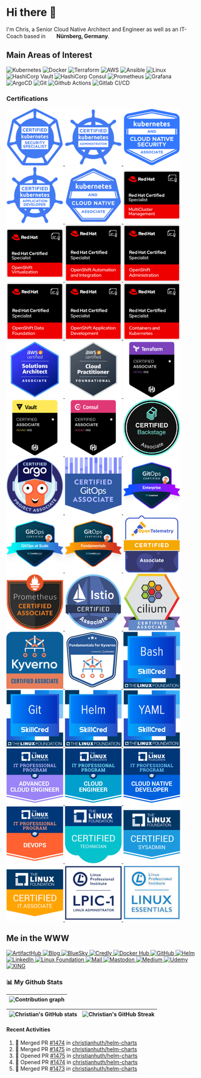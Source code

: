 # Hi there 👋

<p>I'm Chris, a Senior Cloud Native Architect and Engineer as well as an IT-Coach based in <img src='https://github.com/madebybowtie/FlagKit/blob/master/Assets/PNG/DE%403x.png?raw=true' width='21' height='15'> <b>Nürnberg, Germany</b>.</p>

## Main Areas of Interest
<p>
  <!-- infrastructure -->
  <img alt="Kubernetes" src="https://img.shields.io/badge/-Kubernetes-326ce5?style=flat-square&logo=kubernetes&logoColor=white" />
  <img alt="Docker" src="https://img.shields.io/badge/-Docker-46a2f1?style=flat-square&logo=docker&logoColor=white" />
  <img alt="Terraform" src="https://img.shields.io/badge/-Terraform-844fba?style=flat-square&logo=terraform&logoColor=white" />
  <img alt="AWS" src="https://img.shields.io/badge/-AWS-232F3E?style=flat-square&logo=amazonaws&logoColor=FF9900" />
  <img alt="Ansible" src="https://img.shields.io/badge/-Ansible-white?style=flat-square&logo=ansible&logoColor=black" />
  <img alt="Linux" src="https://img.shields.io/badge/-Linux-FCC624?style=flat-square&logo=linux&logoColor=black" />
  <img alt="HashiCorp Vault" src="https://img.shields.io/badge/-Vault-white?style=flat-square&logo=vault&logoColor=black" />
  <img alt="HashiCorp Consul" src="https://img.shields.io/badge/-Consul-F24C53?style=flat-square&logo=consul&logoColor=white" />
  
  <!-- monitoring -->
  <img alt="Prometheus" src="https://img.shields.io/badge/-Prometheus-E6522C?style=flat-square&logo=prometheus&logoColor=white" />
  <img alt="Grafana" src="https://img.shields.io/badge/-Grafana-F46800?style=flat-square&logo=grafana&logoColor=white" />
  
  <!-- git gud -->
  <img alt="ArgoCD" src="https://img.shields.io/badge/-ArgoCD-EF7B4D?style=flat-square&logo=argo&logoColor=white" />
  <img alt="Git" src="https://img.shields.io/badge/-Git-F05033?style=flat-square&logo=git&logoColor=white" />
  <img alt="Github Actions" src="https://img.shields.io/badge/-Github_Actions-2088FF?style=flat-square&logo=github-actions&logoColor=white" />
  <img alt="Gitlab CI/CD" src="https://img.shields.io/badge/-Gitlab_CI/CD-F0F0F0?style=flat-square&logo=gitlab&logoColor=white" />
</p>

### Certifications
<p>
  <a href="https://www.credly.com/badges/87ec89fc-b49e-4ab9-a415-823631702437" target="_blank">
    <img alt="Certified Kubernetes Security Specialist (CKS)" height="150px" width="150px" src="images/cks.png"/>
  </a>
  <a href="https://www.credly.com/badges/640e6244-0eb2-45b4-978f-4227bb023d1d" target="_blank">
    <img alt="Certified Kubernetes Administrator (CKA)" height="150px" width="150px" src="images/cka.png"/>
  </a>
  <a href="https://www.credly.com/badges/e4f83a39-ce23-4deb-8efc-d94ca069cb49" target="_blank">
    <img alt="Kubernetes and Cloud Native Security Associate (KCSA)" height="150px" width="150px" src="images/kcsa.png"/>
  </a>
  <a href="https://www.credly.com/badges/1e2dc1de-e3f8-42c3-8b61-707f95044bad" target="_blank">
    <img alt="Certified Kubernetes Application Developer (CKAD)" height="150px" width="150px" src="images/ckad.png"/>
  </a>
  <a href="https://www.credly.com/badges/e1c83309-53af-4deb-988b-72c6a6d8f7ad" target="_blank">
    <img alt="Kubernetes and Cloud Native Associate (KCNA)" height="150px" width="150px" src="images/kcna.png"/>
  </a>
  <a href="https://www.credly.com/badges/770f1f61-5424-4c41-8641-ab91c5fa1eae" target="_blank">
    <img alt="Red Hat® Certified Specialist in MultiCluster Management" height="150px" width="150px" src="images/redhat_certified_specialist_in_multicluster_management.png"/>
  </a>
  <a href="https://www.credly.com/badges/cafec68f-0c08-4e37-b199-4b7ff652c470" target="_blank">
    <img alt="Red Hat® Certified Specialist in OpenShift Virtualization" height="150px" width="150px" src="images/redhat_certified_specialist_in_openshift_virtualization.png"/>
  </a>
  <a href="https://www.credly.com/badges/e37741c9-9220-4add-a77d-3e56f9cb833b" target="_blank">
    <img alt="Red Hat® Certified Specialist in OpenShift Automation and Integration" height="150px" width="150px" src="images/redhat_certified_specialist_openshift_automation_and_integration.png"/>
  </a>
  <a href="https://www.credly.com/badges/f8320d2b-babd-440d-9cad-3e7dac584d86" target="_blank">
    <img alt="Red Hat® Certified Specialist in OpenShift Administration" height="150px" width="150px" src="images/redhat_certified_specialist_openshift_administration.png"/>
  </a>
  <a href="https://www.credly.com/badges/7d6a8642-5075-4d70-a50d-93b3a70e75b0" target="_blank">
    <img alt="Red Hat® Certified Specialist in OpenShift Data Foundation" height="150px" width="150px" src="images/redhat_certified_specialist_openshift_data_foundation.png"/>
  </a>
  <a href="https://www.credly.com/badges/fb0c442e-c880-4e6d-b97d-2baf8445cf20" target="_blank">
    <img alt="Red Hat® Certified Specialist in OpenShift Application Development" height="150px" width="150px" src="images/redhat_certified_specialist_openshift_application_development.png"/>
  </a>
  <a href="https://www.credly.com/badges/3b4c5a7e-20b2-4e4d-81f4-3c2759fc45c9" target="_blank">
    <img alt="Red Hat® Certified Specialist in Containers and Kubernetes" height="150px" width="150px" src="images/redhat_certified_specialist_containers_and_kubernetes.png"/>
  </a>
  <a href="https://www.credly.com/badges/d3a3349a-caf3-4508-ba9a-ad02f81a8f7c" target="_blank">
    <img alt="AWS Certified Solutions Architect – Associate" height="150px" width="150px" src="images/aws-saa.png"/>
  </a>
  <a href="https://www.credly.com/badges/c048742d-623e-44a5-9cc8-e0dfbb492707" target="_blank">
    <img alt="AWS Certified Cloud Practitioner" height="150px" width="150px" src="images/aws-cp.png"/>
  </a>
  <a href="https://www.credly.com/badges/f79d26b2-8dbc-4a70-9cf3-9c9ce388590c" target="_blank">
    <img alt="HashiCorp Certified: Terraform Associate" height="150px" width="150px" src="images/terraform_associate.png"/>
  </a>
  <a href="https://www.credly.com/badges/de27dcf9-82cf-4786-a573-e71266465565" target="_blank">
    <img alt="HashiCorp Certified: Vault Associate" height="150px" width="150px" src="images/vault_associate.png"/>
  </a>
  <a href="https://www.credly.com/badges/68c07833-84c5-43d5-afef-6e98938eab39" target="_blank">
    <img alt="HashiCorp Certified: Consul Associate" height="150px" width="150px" src="images/consul_associate.png"/>
  </a>
  <a href="https://www.credly.com/badges/0a9f6a2c-47d5-49d4-9bee-4b3668ae4c79" target="_blank">
    <img alt="Certified Backstage Associate (CBA)" height="150px" width="150px" src="images/certified_backstage_associate.png"/>
  </a>
  <a href="https://www.credly.com/badges/b0094b8c-3531-4ff7-a1f0-f790f0fe1257" target="_blank">
    <img alt="Certified Argo Project Associate (CAPA)" height="150px" width="150px" src="images/certified_argo_project_associate.png"/>
  </a>
  <a href="https://www.credly.com/badges/8bd7ea69-d6c4-4ad8-a95e-155d5f56dbde" target="_blank">
    <img alt="Certified GitOps Associate (CGOA)" height="150px" width="150px" src="images/certified_gitops_associate.png"/>
  </a>
  <a href="https://www.credly.com/badges/7074bc73-0e0a-449a-8933-330222114080" target="_blank">
    <img alt="GitOps Enterprise" height="150px" width="150px" src="images/gitops_enterprise.png"/>
  </a>
  <a href="https://www.credly.com/badges/b4519be4-cbc6-4819-85de-513914ad6c77" target="_blank">
    <img alt="GitOps at Scale" height="150px" width="150px" src="images/gitops_at_scale.png"/>
  </a>
  <a href="https://www.credly.com/badges/b04591fc-d9f5-41d5-8a0c-efd2cc21832f" target="_blank">
    <img alt="GitOps Fundamentals" height="150px" width="150px" src="images/gitops_fundamentals.png"/>
  </a>
  <a href="https://www.credly.com/badges/d929d686-bae4-4be5-bf6a-e24351d8f9cd" target="_blank">
    <img alt="OpenTelemetry Certified Associate (OTCA)" height="150px" width="150px" src="images/opentelemetry_certified_associate.png"/>
  </a>
  <a href="https://www.credly.com/badges/faf0a3df-f8d9-40a8-b822-001789d36188" target="_blank">
    <img alt="Prometheus Certified Associate (PCA)" height="150px" width="150px" src="images/pca.png"/>
  </a>
  <a href="https://www.credly.com/badges/1a61c5ce-a520-40af-b233-0497a4fabfe7" target="_blank">
    <img alt="Istio Certified Associate (ICA)" height="150px" width="150px" src="images/istio_certified_associate.png"/>
  </a>
  <a href="https://www.credly.com/badges/af8519c9-e3f7-4362-8189-26dd9dca74c7" target="_blank">
    <img alt="Cilium Certified Associate (CCA)" height="150px" width="150px" src="images/cilium_certified_associate.png"/>
  </a>
  <a href="https://www.credly.com/badges/314e2ce5-3bf2-4d82-aaa9-92e9c9bf4f44" target="_blank">
    <img alt="Kyverno Certified Associate (KCA)" height="150px" width="150px" src="images/kyverno_certified_associate.png"/>
  </a>
  <a href="https://www.credly.com/badges/623460ae-bc90-43c1-8a93-2de8318dc840" target="_blank">
    <img alt="Fundamentals for Kyverno" height="150px" width="150px" src="images/fundamentals_for_kyverno.png"/>
  </a>
  <a href="https://www.credly.com/badges/1fb9666a-afc0-4c3a-aa52-11e39aa22bd2" target="_blank">
    <img alt="Developing Helm Charts (SC104)" height="150px" width="150px" src="images/shell_scripting_with_bash.png"/>
  </a>
  <a href="https://www.credly.com/badges/ac269acb-b6f6-46ea-b25f-fd5f4655e062" target="_blank">
    <img alt="Shell Scripting using Bash (SC103)" height="150px" width="150px" src="images/source_control_management_with_git.png"/>
  </a>
  <a href="https://www.credly.com/badges/a46ba6ca-e821-41e6-99bd-59b4334d5c7d" target="_blank">
    <img alt="Developing Helm Charts (SC104)" height="150px" width="150px" src="images/helm.png"/>
  </a>
  <a href="https://www.credly.com/badges/2fac3977-d44b-4b19-a438-93a8d9926c10" target="_blank">
    <img alt="Open Data Foramts YAML (SC101)" height="150px" width="150px" src="images/yaml.png"/>
  </a>
  <a href="https://www.credly.com/badges/e4f83a39-ce23-4deb-8efc-d94ca069cb49" target="_blank">
    <img alt="Advanced Cloud Engineer" height="150px" width="150px" src="images/advanced_cloud_engineer.png"/>
  </a>
  <a href="https://www.credly.com/badges/a90ac7b5-ab15-4711-8d38-8afdb0a72c9c" target="_blank">
    <img alt="Cloud Engineer" height="150px" width="150px" src="images/cloud_engineer.png"/>
  </a>
  <a href="https://www.credly.com/badges/15ca4959-028f-452f-8091-881dd961d0e3" target="_blank">
    <img alt="Cloud Native Developer" height="150px" width="150px" src="images/cloud_native_developer.png"/>
  </a>
  <a href="https://www.credly.com/badges/cb5d414c-d5fc-414e-bc3f-00c8d4483c4b" target="_blank">
    <img alt="DevOps IT Professional" height="150px" width="150px" src="images/devops_it.png"/>
  </a>
  <a href="https://www.credly.com/badges/a9f21792-89dd-4e55-9832-747a36a2c404" target="_blank">
    <img alt="Linux Foundation Certified Cloud Technician (LFCT)" height="150px" width="150px" src="images/lfct.png"/>
  </a>
  <a href="https://www.credly.com/badges/f92e7f4b-2b48-4325-a386-f1a6120a71ff" target="_blank">
    <img alt="Linux Foundation Certified Systems Administrator (LFCS)" height="150px" width="150px" src="images/lfcs.png"/>
  </a>
  <a href="https://www.credly.com/badges/657004bf-4304-47bb-94ab-2b77d47da0c3" target="_blank">
    <img alt="Linux Foundation Certified IT Associate (LFCA)" height="150px" width="150px" src="images/lfca.png"/>
  </a>
  <a href="https://lpi.org/v/LPI000442771/tjg4sn9f9a" target="_blank">
    <img alt="LPIC-1 Linux Administrator" height="150px" width="150px" src="images/lpic_1.png"/>
  </a>
  <a href="https://lpi.org/v/LPI000442771/tjg4sn9f9a" target="_blank">
    <img alt="Linux Essentials (LE-1)" height="150px" width="150px" src="images/linux_essentials.png"/>
  </a>
</p>

## Me in the WWW

[//]: <> (Icons from https://simpleicons.org)

<p>
  <a href="https://artifacthub.io/packages/search?repo=christianhuth" target="_blank">
    <img alt="ArtifactHub" src="https://img.shields.io/badge/ArtifactHub-417598?&style=flat-square&logo=artifacthub&logoColor=white" />
  </a>
  <a href="https://christianhuth.de" target="_blank">
    <img alt="Blog" src="https://img.shields.io/badge/Blog-15171A?&style=flat-square&logo=ghost&logoColor=white" />
  </a>
  <a href="https://bsky.app/profile/christianhuth.bsky.social" target="_blank">
    <img alt="BlueSky" src="https://img.shields.io/badge/BlueSky-0285FF?&style=flat-square&logo=bluesky&logoColor=white" />
  </a>
  <a href="https://www.credly.com/users/christianhuth/" target="_blank">
    <img alt="Credly" src="https://img.shields.io/badge/Credly-FF6B00?&style=flat-square&logo=credly&logoColor=white" />
  </a>
  <a href="https://hub.docker.com/u/christianhuth" target="_blank">
    <img alt="Docker Hub" src="https://img.shields.io/badge/Docker Hub-1C8AED?&style=flat-square&logo=docker&logoColor=white" />
  </a>
  <a href="https://github.com/christianhuth" target="_blank">
    <img alt="GitHub" src="https://img.shields.io/badge/GitHub-181717?&style=flat-square&logo=github&logoColor=white" />
  </a>
  <a href="https://charts.christianhuth.de" target="_blank">
    <img alt="Helm" src="https://img.shields.io/badge/Helm-0F1689?&style=flat-square&logo=helm&logoColor=white" />
  </a>
  <a href="https://www.linkedin.com/in/christianhuth/" target="_blank">
    <img alt="LinkedIn" src="https://img.shields.io/badge/LinkedIn-%230077B5.svg?&style=flat-square&logo=linkedin&logoColor=white" />
  </a>
  <a href="https://openprofile.dev/profile/christian.knell" target="_blank">
    <img alt="Linux Foundation" src="https://img.shields.io/badge/LinuxFoundation-003366?&style=flat-square&logo=linuxfoundation&logoColor=white"
  </a>
  <a href="mailto: christian@knell.it" target="_blank">
    <img alt="Mail" src="https://img.shields.io/badge/Mail-30B980?&style=flat-square&logo=minutemailer&logoColor=white" />
  </a>
  <a href="https://mastodon.social/@christianhuth" target="_blank">
    <img alt="Mastodon" src="https://img.shields.io/badge/Mastodon-6364FF?&style=flat-square&logo=mastodon&logoColor=white" />
  </a>
  <a href="https://medium.christianhuth.de" target="_blank">
    <img alt="Medium" src="https://img.shields.io/badge/Medium-000000?&style=flat-square&logo=medium&logoColor=white" />
  </a>
  <a href="https://udemy.com/user/christian-knell" target="_blank">
    <img alt="Udemy" src="https://img.shields.io/badge/Udemy-A435F0?&style=flat-square&logo=udemy&logoColor=white" />
  </a>
  <a href="https://www.xing.com/profile/Christian_HuthgebKnell" target="_blank">
    <img alt="XING" src="https://img.shields.io/badge/XING-006567?&style=flat-square&logo=xing&logoColor=white" />
  </a>
</p>

### 📊 My Github Stats

|   ![Contribution graph](https://activity-graph.herokuapp.com/graph?username=christianhuth&theme=rogue) |
| :---: |

| ![Christian's GitHub stats](https://github-readme-stats.vercel.app/api?username=christianhuth&show_icons=true&theme=city_lights) | ![Christian's GitHub Streak](https://github-readme-streak-stats.herokuapp.com/?user=christianhuth&theme=city-lights) |
| :---: | :---: |

#### Recent Activities

<!--START_SECTION:activity-->
1. 🎉 Merged PR [#1474](https://github.com/christianhuth/helm-charts/pull/1474) in [christianhuth/helm-charts](https://github.com/christianhuth/helm-charts)
2. 🎉 Merged PR [#1475](https://github.com/christianhuth/helm-charts/pull/1475) in [christianhuth/helm-charts](https://github.com/christianhuth/helm-charts)
3. 💪 Opened PR [#1475](https://github.com/christianhuth/helm-charts/pull/1475) in [christianhuth/helm-charts](https://github.com/christianhuth/helm-charts)
4. 💪 Opened PR [#1474](https://github.com/christianhuth/helm-charts/pull/1474) in [christianhuth/helm-charts](https://github.com/christianhuth/helm-charts)
5. 🎉 Merged PR [#1473](https://github.com/christianhuth/helm-charts/pull/1473) in [christianhuth/helm-charts](https://github.com/christianhuth/helm-charts)
<!--END_SECTION:activity-->
